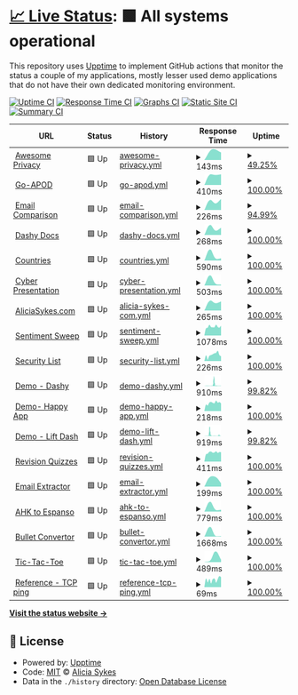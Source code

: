 # [📈 Live Status](https://lissy93.github.io/uptime): <!--live status--> **🟩 All systems operational**

This repository uses [Upptime](https://github.com/upptime/upptime) to implement GitHub actions that monitor the status a couple of my applications, mostly lesser used demo applications that do not have their own dedicated monitoring environment.

[![Uptime CI](https://github.com/lissy93/uptime/workflows/Uptime%20CI/badge.svg)](https://github.com/lissy93/uptime/actions?query=workflow%3A%22Uptime+CI%22)
[![Response Time CI](https://github.com/lissy93/uptime/workflows/Response%20Time%20CI/badge.svg)](https://github.com/lissy93/uptime/actions?query=workflow%3A%22Response+Time+CI%22)
[![Graphs CI](https://github.com/lissy93/uptime/workflows/Graphs%20CI/badge.svg)](https://github.com/lissy93/uptime/actions?query=workflow%3A%22Graphs+CI%22)
[![Static Site CI](https://github.com/lissy93/uptime/workflows/Static%20Site%20CI/badge.svg)](https://github.com/lissy93/uptime/actions?query=workflow%3A%22Static+Site+CI%22)
[![Summary CI](https://github.com/lissy93/uptime/workflows/Summary%20CI/badge.svg)](https://github.com/lissy93/uptime/actions?query=workflow%3A%22Summary+CI%22)

<!--start: status pages-->
<!-- This summary is generated by Upptime (https://github.com/upptime/upptime) -->
<!-- Do not edit this manually, your changes will be overwritten -->
<!-- prettier-ignore -->
| URL | Status | History | Response Time | Uptime |
| --- | ------ | ------- | ------------- | ------ |
| <img alt="" src="https://favicons.githubusercontent.com/awesome-privacy.xyz" height="13"> [Awesome Privacy](https://awesome-privacy.xyz) | 🟩 Up | [awesome-privacy.yml](https://github.com/Lissy93/uptime/commits/HEAD/history/awesome-privacy.yml) | <details><summary><img alt="Response time graph" src="./graphs/awesome-privacy/response-time-week.png" height="20"> 143ms</summary><br><a href="https://lissy93.github.io/uptime/history/awesome-privacy"><img alt="Response time 143" src="https://img.shields.io/endpoint?url=https%3A%2F%2Fraw.githubusercontent.com%2FLissy93%2Fuptime%2FHEAD%2Fapi%2Fawesome-privacy%2Fresponse-time.json"></a><br><a href="https://lissy93.github.io/uptime/history/awesome-privacy"><img alt="24-hour response time 143" src="https://img.shields.io/endpoint?url=https%3A%2F%2Fraw.githubusercontent.com%2FLissy93%2Fuptime%2FHEAD%2Fapi%2Fawesome-privacy%2Fresponse-time-day.json"></a><br><a href="https://lissy93.github.io/uptime/history/awesome-privacy"><img alt="7-day response time 143" src="https://img.shields.io/endpoint?url=https%3A%2F%2Fraw.githubusercontent.com%2FLissy93%2Fuptime%2FHEAD%2Fapi%2Fawesome-privacy%2Fresponse-time-week.json"></a><br><a href="https://lissy93.github.io/uptime/history/awesome-privacy"><img alt="30-day response time 143" src="https://img.shields.io/endpoint?url=https%3A%2F%2Fraw.githubusercontent.com%2FLissy93%2Fuptime%2FHEAD%2Fapi%2Fawesome-privacy%2Fresponse-time-month.json"></a><br><a href="https://lissy93.github.io/uptime/history/awesome-privacy"><img alt="1-year response time 143" src="https://img.shields.io/endpoint?url=https%3A%2F%2Fraw.githubusercontent.com%2FLissy93%2Fuptime%2FHEAD%2Fapi%2Fawesome-privacy%2Fresponse-time-year.json"></a></details> | <details><summary><a href="https://lissy93.github.io/uptime/history/awesome-privacy">49.25%</a></summary><a href="https://lissy93.github.io/uptime/history/awesome-privacy"><img alt="All-time uptime 49.25%" src="https://img.shields.io/endpoint?url=https%3A%2F%2Fraw.githubusercontent.com%2FLissy93%2Fuptime%2FHEAD%2Fapi%2Fawesome-privacy%2Fuptime.json"></a><br><a href="https://lissy93.github.io/uptime/history/awesome-privacy"><img alt="24-hour uptime 49.25%" src="https://img.shields.io/endpoint?url=https%3A%2F%2Fraw.githubusercontent.com%2FLissy93%2Fuptime%2FHEAD%2Fapi%2Fawesome-privacy%2Fuptime-day.json"></a><br><a href="https://lissy93.github.io/uptime/history/awesome-privacy"><img alt="7-day uptime 49.25%" src="https://img.shields.io/endpoint?url=https%3A%2F%2Fraw.githubusercontent.com%2FLissy93%2Fuptime%2FHEAD%2Fapi%2Fawesome-privacy%2Fuptime-week.json"></a><br><a href="https://lissy93.github.io/uptime/history/awesome-privacy"><img alt="30-day uptime 49.25%" src="https://img.shields.io/endpoint?url=https%3A%2F%2Fraw.githubusercontent.com%2FLissy93%2Fuptime%2FHEAD%2Fapi%2Fawesome-privacy%2Fuptime-month.json"></a><br><a href="https://lissy93.github.io/uptime/history/awesome-privacy"><img alt="1-year uptime 49.25%" src="https://img.shields.io/endpoint?url=https%3A%2F%2Fraw.githubusercontent.com%2FLissy93%2Fuptime%2FHEAD%2Fapi%2Fawesome-privacy%2Fuptime-year.json"></a></details>
| <img alt="" src="https://favicons.githubusercontent.com/apod.as93.net" height="13"> [Go-APOD](https://apod.as93.net/) | 🟩 Up | [go-apod.yml](https://github.com/Lissy93/uptime/commits/HEAD/history/go-apod.yml) | <details><summary><img alt="Response time graph" src="./graphs/go-apod/response-time-week.png" height="20"> 410ms</summary><br><a href="https://lissy93.github.io/uptime/history/go-apod"><img alt="Response time 410" src="https://img.shields.io/endpoint?url=https%3A%2F%2Fraw.githubusercontent.com%2FLissy93%2Fuptime%2FHEAD%2Fapi%2Fgo-apod%2Fresponse-time.json"></a><br><a href="https://lissy93.github.io/uptime/history/go-apod"><img alt="24-hour response time 410" src="https://img.shields.io/endpoint?url=https%3A%2F%2Fraw.githubusercontent.com%2FLissy93%2Fuptime%2FHEAD%2Fapi%2Fgo-apod%2Fresponse-time-day.json"></a><br><a href="https://lissy93.github.io/uptime/history/go-apod"><img alt="7-day response time 410" src="https://img.shields.io/endpoint?url=https%3A%2F%2Fraw.githubusercontent.com%2FLissy93%2Fuptime%2FHEAD%2Fapi%2Fgo-apod%2Fresponse-time-week.json"></a><br><a href="https://lissy93.github.io/uptime/history/go-apod"><img alt="30-day response time 410" src="https://img.shields.io/endpoint?url=https%3A%2F%2Fraw.githubusercontent.com%2FLissy93%2Fuptime%2FHEAD%2Fapi%2Fgo-apod%2Fresponse-time-month.json"></a><br><a href="https://lissy93.github.io/uptime/history/go-apod"><img alt="1-year response time 410" src="https://img.shields.io/endpoint?url=https%3A%2F%2Fraw.githubusercontent.com%2FLissy93%2Fuptime%2FHEAD%2Fapi%2Fgo-apod%2Fresponse-time-year.json"></a></details> | <details><summary><a href="https://lissy93.github.io/uptime/history/go-apod">100.00%</a></summary><a href="https://lissy93.github.io/uptime/history/go-apod"><img alt="All-time uptime 100.00%" src="https://img.shields.io/endpoint?url=https%3A%2F%2Fraw.githubusercontent.com%2FLissy93%2Fuptime%2FHEAD%2Fapi%2Fgo-apod%2Fuptime.json"></a><br><a href="https://lissy93.github.io/uptime/history/go-apod"><img alt="24-hour uptime 100.00%" src="https://img.shields.io/endpoint?url=https%3A%2F%2Fraw.githubusercontent.com%2FLissy93%2Fuptime%2FHEAD%2Fapi%2Fgo-apod%2Fuptime-day.json"></a><br><a href="https://lissy93.github.io/uptime/history/go-apod"><img alt="7-day uptime 100.00%" src="https://img.shields.io/endpoint?url=https%3A%2F%2Fraw.githubusercontent.com%2FLissy93%2Fuptime%2FHEAD%2Fapi%2Fgo-apod%2Fuptime-week.json"></a><br><a href="https://lissy93.github.io/uptime/history/go-apod"><img alt="30-day uptime 100.00%" src="https://img.shields.io/endpoint?url=https%3A%2F%2Fraw.githubusercontent.com%2FLissy93%2Fuptime%2FHEAD%2Fapi%2Fgo-apod%2Fuptime-month.json"></a><br><a href="https://lissy93.github.io/uptime/history/go-apod"><img alt="1-year uptime 100.00%" src="https://img.shields.io/endpoint?url=https%3A%2F%2Fraw.githubusercontent.com%2FLissy93%2Fuptime%2FHEAD%2Fapi%2Fgo-apod%2Fuptime-year.json"></a></details>
| <img alt="" src="https://favicons.githubusercontent.com/email-comparison.as93.net" height="13"> [Email Comparison](https://email-comparison.as93.net) | 🟩 Up | [email-comparison.yml](https://github.com/Lissy93/uptime/commits/HEAD/history/email-comparison.yml) | <details><summary><img alt="Response time graph" src="./graphs/email-comparison/response-time-week.png" height="20"> 226ms</summary><br><a href="https://lissy93.github.io/uptime/history/email-comparison"><img alt="Response time 226" src="https://img.shields.io/endpoint?url=https%3A%2F%2Fraw.githubusercontent.com%2FLissy93%2Fuptime%2FHEAD%2Fapi%2Femail-comparison%2Fresponse-time.json"></a><br><a href="https://lissy93.github.io/uptime/history/email-comparison"><img alt="24-hour response time 226" src="https://img.shields.io/endpoint?url=https%3A%2F%2Fraw.githubusercontent.com%2FLissy93%2Fuptime%2FHEAD%2Fapi%2Femail-comparison%2Fresponse-time-day.json"></a><br><a href="https://lissy93.github.io/uptime/history/email-comparison"><img alt="7-day response time 226" src="https://img.shields.io/endpoint?url=https%3A%2F%2Fraw.githubusercontent.com%2FLissy93%2Fuptime%2FHEAD%2Fapi%2Femail-comparison%2Fresponse-time-week.json"></a><br><a href="https://lissy93.github.io/uptime/history/email-comparison"><img alt="30-day response time 226" src="https://img.shields.io/endpoint?url=https%3A%2F%2Fraw.githubusercontent.com%2FLissy93%2Fuptime%2FHEAD%2Fapi%2Femail-comparison%2Fresponse-time-month.json"></a><br><a href="https://lissy93.github.io/uptime/history/email-comparison"><img alt="1-year response time 226" src="https://img.shields.io/endpoint?url=https%3A%2F%2Fraw.githubusercontent.com%2FLissy93%2Fuptime%2FHEAD%2Fapi%2Femail-comparison%2Fresponse-time-year.json"></a></details> | <details><summary><a href="https://lissy93.github.io/uptime/history/email-comparison">94.99%</a></summary><a href="https://lissy93.github.io/uptime/history/email-comparison"><img alt="All-time uptime 94.99%" src="https://img.shields.io/endpoint?url=https%3A%2F%2Fraw.githubusercontent.com%2FLissy93%2Fuptime%2FHEAD%2Fapi%2Femail-comparison%2Fuptime.json"></a><br><a href="https://lissy93.github.io/uptime/history/email-comparison"><img alt="24-hour uptime 94.99%" src="https://img.shields.io/endpoint?url=https%3A%2F%2Fraw.githubusercontent.com%2FLissy93%2Fuptime%2FHEAD%2Fapi%2Femail-comparison%2Fuptime-day.json"></a><br><a href="https://lissy93.github.io/uptime/history/email-comparison"><img alt="7-day uptime 94.99%" src="https://img.shields.io/endpoint?url=https%3A%2F%2Fraw.githubusercontent.com%2FLissy93%2Fuptime%2FHEAD%2Fapi%2Femail-comparison%2Fuptime-week.json"></a><br><a href="https://lissy93.github.io/uptime/history/email-comparison"><img alt="30-day uptime 94.99%" src="https://img.shields.io/endpoint?url=https%3A%2F%2Fraw.githubusercontent.com%2FLissy93%2Fuptime%2FHEAD%2Fapi%2Femail-comparison%2Fuptime-month.json"></a><br><a href="https://lissy93.github.io/uptime/history/email-comparison"><img alt="1-year uptime 94.99%" src="https://img.shields.io/endpoint?url=https%3A%2F%2Fraw.githubusercontent.com%2FLissy93%2Fuptime%2FHEAD%2Fapi%2Femail-comparison%2Fuptime-year.json"></a></details>
| <img alt="" src="https://favicons.githubusercontent.com/dashy.to" height="13"> [Dashy Docs](https://dashy.to) | 🟩 Up | [dashy-docs.yml](https://github.com/Lissy93/uptime/commits/HEAD/history/dashy-docs.yml) | <details><summary><img alt="Response time graph" src="./graphs/dashy-docs/response-time-week.png" height="20"> 268ms</summary><br><a href="https://lissy93.github.io/uptime/history/dashy-docs"><img alt="Response time 268" src="https://img.shields.io/endpoint?url=https%3A%2F%2Fraw.githubusercontent.com%2FLissy93%2Fuptime%2FHEAD%2Fapi%2Fdashy-docs%2Fresponse-time.json"></a><br><a href="https://lissy93.github.io/uptime/history/dashy-docs"><img alt="24-hour response time 268" src="https://img.shields.io/endpoint?url=https%3A%2F%2Fraw.githubusercontent.com%2FLissy93%2Fuptime%2FHEAD%2Fapi%2Fdashy-docs%2Fresponse-time-day.json"></a><br><a href="https://lissy93.github.io/uptime/history/dashy-docs"><img alt="7-day response time 268" src="https://img.shields.io/endpoint?url=https%3A%2F%2Fraw.githubusercontent.com%2FLissy93%2Fuptime%2FHEAD%2Fapi%2Fdashy-docs%2Fresponse-time-week.json"></a><br><a href="https://lissy93.github.io/uptime/history/dashy-docs"><img alt="30-day response time 268" src="https://img.shields.io/endpoint?url=https%3A%2F%2Fraw.githubusercontent.com%2FLissy93%2Fuptime%2FHEAD%2Fapi%2Fdashy-docs%2Fresponse-time-month.json"></a><br><a href="https://lissy93.github.io/uptime/history/dashy-docs"><img alt="1-year response time 268" src="https://img.shields.io/endpoint?url=https%3A%2F%2Fraw.githubusercontent.com%2FLissy93%2Fuptime%2FHEAD%2Fapi%2Fdashy-docs%2Fresponse-time-year.json"></a></details> | <details><summary><a href="https://lissy93.github.io/uptime/history/dashy-docs">100.00%</a></summary><a href="https://lissy93.github.io/uptime/history/dashy-docs"><img alt="All-time uptime 100.00%" src="https://img.shields.io/endpoint?url=https%3A%2F%2Fraw.githubusercontent.com%2FLissy93%2Fuptime%2FHEAD%2Fapi%2Fdashy-docs%2Fuptime.json"></a><br><a href="https://lissy93.github.io/uptime/history/dashy-docs"><img alt="24-hour uptime 100.00%" src="https://img.shields.io/endpoint?url=https%3A%2F%2Fraw.githubusercontent.com%2FLissy93%2Fuptime%2FHEAD%2Fapi%2Fdashy-docs%2Fuptime-day.json"></a><br><a href="https://lissy93.github.io/uptime/history/dashy-docs"><img alt="7-day uptime 100.00%" src="https://img.shields.io/endpoint?url=https%3A%2F%2Fraw.githubusercontent.com%2FLissy93%2Fuptime%2FHEAD%2Fapi%2Fdashy-docs%2Fuptime-week.json"></a><br><a href="https://lissy93.github.io/uptime/history/dashy-docs"><img alt="30-day uptime 100.00%" src="https://img.shields.io/endpoint?url=https%3A%2F%2Fraw.githubusercontent.com%2FLissy93%2Fuptime%2FHEAD%2Fapi%2Fdashy-docs%2Fuptime-month.json"></a><br><a href="https://lissy93.github.io/uptime/history/dashy-docs"><img alt="1-year uptime 100.00%" src="https://img.shields.io/endpoint?url=https%3A%2F%2Fraw.githubusercontent.com%2FLissy93%2Fuptime%2FHEAD%2Fapi%2Fdashy-docs%2Fuptime-year.json"></a></details>
| <img alt="" src="https://favicons.githubusercontent.com/countries.as93.net" height="13"> [Countries](https://countries.as93.net) | 🟩 Up | [countries.yml](https://github.com/Lissy93/uptime/commits/HEAD/history/countries.yml) | <details><summary><img alt="Response time graph" src="./graphs/countries/response-time-week.png" height="20"> 590ms</summary><br><a href="https://lissy93.github.io/uptime/history/countries"><img alt="Response time 590" src="https://img.shields.io/endpoint?url=https%3A%2F%2Fraw.githubusercontent.com%2FLissy93%2Fuptime%2FHEAD%2Fapi%2Fcountries%2Fresponse-time.json"></a><br><a href="https://lissy93.github.io/uptime/history/countries"><img alt="24-hour response time 590" src="https://img.shields.io/endpoint?url=https%3A%2F%2Fraw.githubusercontent.com%2FLissy93%2Fuptime%2FHEAD%2Fapi%2Fcountries%2Fresponse-time-day.json"></a><br><a href="https://lissy93.github.io/uptime/history/countries"><img alt="7-day response time 590" src="https://img.shields.io/endpoint?url=https%3A%2F%2Fraw.githubusercontent.com%2FLissy93%2Fuptime%2FHEAD%2Fapi%2Fcountries%2Fresponse-time-week.json"></a><br><a href="https://lissy93.github.io/uptime/history/countries"><img alt="30-day response time 590" src="https://img.shields.io/endpoint?url=https%3A%2F%2Fraw.githubusercontent.com%2FLissy93%2Fuptime%2FHEAD%2Fapi%2Fcountries%2Fresponse-time-month.json"></a><br><a href="https://lissy93.github.io/uptime/history/countries"><img alt="1-year response time 590" src="https://img.shields.io/endpoint?url=https%3A%2F%2Fraw.githubusercontent.com%2FLissy93%2Fuptime%2FHEAD%2Fapi%2Fcountries%2Fresponse-time-year.json"></a></details> | <details><summary><a href="https://lissy93.github.io/uptime/history/countries">100.00%</a></summary><a href="https://lissy93.github.io/uptime/history/countries"><img alt="All-time uptime 100.00%" src="https://img.shields.io/endpoint?url=https%3A%2F%2Fraw.githubusercontent.com%2FLissy93%2Fuptime%2FHEAD%2Fapi%2Fcountries%2Fuptime.json"></a><br><a href="https://lissy93.github.io/uptime/history/countries"><img alt="24-hour uptime 100.00%" src="https://img.shields.io/endpoint?url=https%3A%2F%2Fraw.githubusercontent.com%2FLissy93%2Fuptime%2FHEAD%2Fapi%2Fcountries%2Fuptime-day.json"></a><br><a href="https://lissy93.github.io/uptime/history/countries"><img alt="7-day uptime 100.00%" src="https://img.shields.io/endpoint?url=https%3A%2F%2Fraw.githubusercontent.com%2FLissy93%2Fuptime%2FHEAD%2Fapi%2Fcountries%2Fuptime-week.json"></a><br><a href="https://lissy93.github.io/uptime/history/countries"><img alt="30-day uptime 100.00%" src="https://img.shields.io/endpoint?url=https%3A%2F%2Fraw.githubusercontent.com%2FLissy93%2Fuptime%2FHEAD%2Fapi%2Fcountries%2Fuptime-month.json"></a><br><a href="https://lissy93.github.io/uptime/history/countries"><img alt="1-year uptime 100.00%" src="https://img.shields.io/endpoint?url=https%3A%2F%2Fraw.githubusercontent.com%2FLissy93%2Fuptime%2FHEAD%2Fapi%2Fcountries%2Fuptime-year.json"></a></details>
| <img alt="" src="https://favicons.githubusercontent.com/cyber-presentation.as93.net" height="13"> [Cyber Presentation](https://cyber-presentation.as93.net) | 🟩 Up | [cyber-presentation.yml](https://github.com/Lissy93/uptime/commits/HEAD/history/cyber-presentation.yml) | <details><summary><img alt="Response time graph" src="./graphs/cyber-presentation/response-time-week.png" height="20"> 503ms</summary><br><a href="https://lissy93.github.io/uptime/history/cyber-presentation"><img alt="Response time 503" src="https://img.shields.io/endpoint?url=https%3A%2F%2Fraw.githubusercontent.com%2FLissy93%2Fuptime%2FHEAD%2Fapi%2Fcyber-presentation%2Fresponse-time.json"></a><br><a href="https://lissy93.github.io/uptime/history/cyber-presentation"><img alt="24-hour response time 503" src="https://img.shields.io/endpoint?url=https%3A%2F%2Fraw.githubusercontent.com%2FLissy93%2Fuptime%2FHEAD%2Fapi%2Fcyber-presentation%2Fresponse-time-day.json"></a><br><a href="https://lissy93.github.io/uptime/history/cyber-presentation"><img alt="7-day response time 503" src="https://img.shields.io/endpoint?url=https%3A%2F%2Fraw.githubusercontent.com%2FLissy93%2Fuptime%2FHEAD%2Fapi%2Fcyber-presentation%2Fresponse-time-week.json"></a><br><a href="https://lissy93.github.io/uptime/history/cyber-presentation"><img alt="30-day response time 503" src="https://img.shields.io/endpoint?url=https%3A%2F%2Fraw.githubusercontent.com%2FLissy93%2Fuptime%2FHEAD%2Fapi%2Fcyber-presentation%2Fresponse-time-month.json"></a><br><a href="https://lissy93.github.io/uptime/history/cyber-presentation"><img alt="1-year response time 503" src="https://img.shields.io/endpoint?url=https%3A%2F%2Fraw.githubusercontent.com%2FLissy93%2Fuptime%2FHEAD%2Fapi%2Fcyber-presentation%2Fresponse-time-year.json"></a></details> | <details><summary><a href="https://lissy93.github.io/uptime/history/cyber-presentation">100.00%</a></summary><a href="https://lissy93.github.io/uptime/history/cyber-presentation"><img alt="All-time uptime 100.00%" src="https://img.shields.io/endpoint?url=https%3A%2F%2Fraw.githubusercontent.com%2FLissy93%2Fuptime%2FHEAD%2Fapi%2Fcyber-presentation%2Fuptime.json"></a><br><a href="https://lissy93.github.io/uptime/history/cyber-presentation"><img alt="24-hour uptime 100.00%" src="https://img.shields.io/endpoint?url=https%3A%2F%2Fraw.githubusercontent.com%2FLissy93%2Fuptime%2FHEAD%2Fapi%2Fcyber-presentation%2Fuptime-day.json"></a><br><a href="https://lissy93.github.io/uptime/history/cyber-presentation"><img alt="7-day uptime 100.00%" src="https://img.shields.io/endpoint?url=https%3A%2F%2Fraw.githubusercontent.com%2FLissy93%2Fuptime%2FHEAD%2Fapi%2Fcyber-presentation%2Fuptime-week.json"></a><br><a href="https://lissy93.github.io/uptime/history/cyber-presentation"><img alt="30-day uptime 100.00%" src="https://img.shields.io/endpoint?url=https%3A%2F%2Fraw.githubusercontent.com%2FLissy93%2Fuptime%2FHEAD%2Fapi%2Fcyber-presentation%2Fuptime-month.json"></a><br><a href="https://lissy93.github.io/uptime/history/cyber-presentation"><img alt="1-year uptime 100.00%" src="https://img.shields.io/endpoint?url=https%3A%2F%2Fraw.githubusercontent.com%2FLissy93%2Fuptime%2FHEAD%2Fapi%2Fcyber-presentation%2Fuptime-year.json"></a></details>
| <img alt="" src="https://favicons.githubusercontent.com/aliciasykes.com" height="13"> [AliciaSykes.com](https://aliciasykes.com) | 🟩 Up | [alicia-sykes-com.yml](https://github.com/Lissy93/uptime/commits/HEAD/history/alicia-sykes-com.yml) | <details><summary><img alt="Response time graph" src="./graphs/alicia-sykes-com/response-time-week.png" height="20"> 265ms</summary><br><a href="https://lissy93.github.io/uptime/history/alicia-sykes-com"><img alt="Response time 265" src="https://img.shields.io/endpoint?url=https%3A%2F%2Fraw.githubusercontent.com%2FLissy93%2Fuptime%2FHEAD%2Fapi%2Falicia-sykes-com%2Fresponse-time.json"></a><br><a href="https://lissy93.github.io/uptime/history/alicia-sykes-com"><img alt="24-hour response time 265" src="https://img.shields.io/endpoint?url=https%3A%2F%2Fraw.githubusercontent.com%2FLissy93%2Fuptime%2FHEAD%2Fapi%2Falicia-sykes-com%2Fresponse-time-day.json"></a><br><a href="https://lissy93.github.io/uptime/history/alicia-sykes-com"><img alt="7-day response time 265" src="https://img.shields.io/endpoint?url=https%3A%2F%2Fraw.githubusercontent.com%2FLissy93%2Fuptime%2FHEAD%2Fapi%2Falicia-sykes-com%2Fresponse-time-week.json"></a><br><a href="https://lissy93.github.io/uptime/history/alicia-sykes-com"><img alt="30-day response time 265" src="https://img.shields.io/endpoint?url=https%3A%2F%2Fraw.githubusercontent.com%2FLissy93%2Fuptime%2FHEAD%2Fapi%2Falicia-sykes-com%2Fresponse-time-month.json"></a><br><a href="https://lissy93.github.io/uptime/history/alicia-sykes-com"><img alt="1-year response time 265" src="https://img.shields.io/endpoint?url=https%3A%2F%2Fraw.githubusercontent.com%2FLissy93%2Fuptime%2FHEAD%2Fapi%2Falicia-sykes-com%2Fresponse-time-year.json"></a></details> | <details><summary><a href="https://lissy93.github.io/uptime/history/alicia-sykes-com">100.00%</a></summary><a href="https://lissy93.github.io/uptime/history/alicia-sykes-com"><img alt="All-time uptime 100.00%" src="https://img.shields.io/endpoint?url=https%3A%2F%2Fraw.githubusercontent.com%2FLissy93%2Fuptime%2FHEAD%2Fapi%2Falicia-sykes-com%2Fuptime.json"></a><br><a href="https://lissy93.github.io/uptime/history/alicia-sykes-com"><img alt="24-hour uptime 100.00%" src="https://img.shields.io/endpoint?url=https%3A%2F%2Fraw.githubusercontent.com%2FLissy93%2Fuptime%2FHEAD%2Fapi%2Falicia-sykes-com%2Fuptime-day.json"></a><br><a href="https://lissy93.github.io/uptime/history/alicia-sykes-com"><img alt="7-day uptime 100.00%" src="https://img.shields.io/endpoint?url=https%3A%2F%2Fraw.githubusercontent.com%2FLissy93%2Fuptime%2FHEAD%2Fapi%2Falicia-sykes-com%2Fuptime-week.json"></a><br><a href="https://lissy93.github.io/uptime/history/alicia-sykes-com"><img alt="30-day uptime 100.00%" src="https://img.shields.io/endpoint?url=https%3A%2F%2Fraw.githubusercontent.com%2FLissy93%2Fuptime%2FHEAD%2Fapi%2Falicia-sykes-com%2Fuptime-month.json"></a><br><a href="https://lissy93.github.io/uptime/history/alicia-sykes-com"><img alt="1-year uptime 100.00%" src="https://img.shields.io/endpoint?url=https%3A%2F%2Fraw.githubusercontent.com%2FLissy93%2Fuptime%2FHEAD%2Fapi%2Falicia-sykes-com%2Fuptime-year.json"></a></details>
| <img alt="" src="https://favicons.githubusercontent.com/sentiment-sweep.com" height="13"> [Sentiment Sweep](https://sentiment-sweep.com) | 🟩 Up | [sentiment-sweep.yml](https://github.com/Lissy93/uptime/commits/HEAD/history/sentiment-sweep.yml) | <details><summary><img alt="Response time graph" src="./graphs/sentiment-sweep/response-time-week.png" height="20"> 1078ms</summary><br><a href="https://lissy93.github.io/uptime/history/sentiment-sweep"><img alt="Response time 994" src="https://img.shields.io/endpoint?url=https%3A%2F%2Fraw.githubusercontent.com%2FLissy93%2Fuptime%2FHEAD%2Fapi%2Fsentiment-sweep%2Fresponse-time.json"></a><br><a href="https://lissy93.github.io/uptime/history/sentiment-sweep"><img alt="24-hour response time 1009" src="https://img.shields.io/endpoint?url=https%3A%2F%2Fraw.githubusercontent.com%2FLissy93%2Fuptime%2FHEAD%2Fapi%2Fsentiment-sweep%2Fresponse-time-day.json"></a><br><a href="https://lissy93.github.io/uptime/history/sentiment-sweep"><img alt="7-day response time 1078" src="https://img.shields.io/endpoint?url=https%3A%2F%2Fraw.githubusercontent.com%2FLissy93%2Fuptime%2FHEAD%2Fapi%2Fsentiment-sweep%2Fresponse-time-week.json"></a><br><a href="https://lissy93.github.io/uptime/history/sentiment-sweep"><img alt="30-day response time 1053" src="https://img.shields.io/endpoint?url=https%3A%2F%2Fraw.githubusercontent.com%2FLissy93%2Fuptime%2FHEAD%2Fapi%2Fsentiment-sweep%2Fresponse-time-month.json"></a><br><a href="https://lissy93.github.io/uptime/history/sentiment-sweep"><img alt="1-year response time 986" src="https://img.shields.io/endpoint?url=https%3A%2F%2Fraw.githubusercontent.com%2FLissy93%2Fuptime%2FHEAD%2Fapi%2Fsentiment-sweep%2Fresponse-time-year.json"></a></details> | <details><summary><a href="https://lissy93.github.io/uptime/history/sentiment-sweep">100.00%</a></summary><a href="https://lissy93.github.io/uptime/history/sentiment-sweep"><img alt="All-time uptime 100.00%" src="https://img.shields.io/endpoint?url=https%3A%2F%2Fraw.githubusercontent.com%2FLissy93%2Fuptime%2FHEAD%2Fapi%2Fsentiment-sweep%2Fuptime.json"></a><br><a href="https://lissy93.github.io/uptime/history/sentiment-sweep"><img alt="24-hour uptime 100.00%" src="https://img.shields.io/endpoint?url=https%3A%2F%2Fraw.githubusercontent.com%2FLissy93%2Fuptime%2FHEAD%2Fapi%2Fsentiment-sweep%2Fuptime-day.json"></a><br><a href="https://lissy93.github.io/uptime/history/sentiment-sweep"><img alt="7-day uptime 100.00%" src="https://img.shields.io/endpoint?url=https%3A%2F%2Fraw.githubusercontent.com%2FLissy93%2Fuptime%2FHEAD%2Fapi%2Fsentiment-sweep%2Fuptime-week.json"></a><br><a href="https://lissy93.github.io/uptime/history/sentiment-sweep"><img alt="30-day uptime 100.00%" src="https://img.shields.io/endpoint?url=https%3A%2F%2Fraw.githubusercontent.com%2FLissy93%2Fuptime%2FHEAD%2Fapi%2Fsentiment-sweep%2Fuptime-month.json"></a><br><a href="https://lissy93.github.io/uptime/history/sentiment-sweep"><img alt="1-year uptime 100.00%" src="https://img.shields.io/endpoint?url=https%3A%2F%2Fraw.githubusercontent.com%2FLissy93%2Fuptime%2FHEAD%2Fapi%2Fsentiment-sweep%2Fuptime-year.json"></a></details>
| <img alt="" src="https://favicons.githubusercontent.com/security-list.js.org" height="13"> [Security List](https://security-list.js.org) | 🟩 Up | [security-list.yml](https://github.com/Lissy93/uptime/commits/HEAD/history/security-list.yml) | <details><summary><img alt="Response time graph" src="./graphs/security-list/response-time-week.png" height="20"> 226ms</summary><br><a href="https://lissy93.github.io/uptime/history/security-list"><img alt="Response time 169" src="https://img.shields.io/endpoint?url=https%3A%2F%2Fraw.githubusercontent.com%2FLissy93%2Fuptime%2FHEAD%2Fapi%2Fsecurity-list%2Fresponse-time.json"></a><br><a href="https://lissy93.github.io/uptime/history/security-list"><img alt="24-hour response time 254" src="https://img.shields.io/endpoint?url=https%3A%2F%2Fraw.githubusercontent.com%2FLissy93%2Fuptime%2FHEAD%2Fapi%2Fsecurity-list%2Fresponse-time-day.json"></a><br><a href="https://lissy93.github.io/uptime/history/security-list"><img alt="7-day response time 226" src="https://img.shields.io/endpoint?url=https%3A%2F%2Fraw.githubusercontent.com%2FLissy93%2Fuptime%2FHEAD%2Fapi%2Fsecurity-list%2Fresponse-time-week.json"></a><br><a href="https://lissy93.github.io/uptime/history/security-list"><img alt="30-day response time 203" src="https://img.shields.io/endpoint?url=https%3A%2F%2Fraw.githubusercontent.com%2FLissy93%2Fuptime%2FHEAD%2Fapi%2Fsecurity-list%2Fresponse-time-month.json"></a><br><a href="https://lissy93.github.io/uptime/history/security-list"><img alt="1-year response time 181" src="https://img.shields.io/endpoint?url=https%3A%2F%2Fraw.githubusercontent.com%2FLissy93%2Fuptime%2FHEAD%2Fapi%2Fsecurity-list%2Fresponse-time-year.json"></a></details> | <details><summary><a href="https://lissy93.github.io/uptime/history/security-list">100.00%</a></summary><a href="https://lissy93.github.io/uptime/history/security-list"><img alt="All-time uptime 100.00%" src="https://img.shields.io/endpoint?url=https%3A%2F%2Fraw.githubusercontent.com%2FLissy93%2Fuptime%2FHEAD%2Fapi%2Fsecurity-list%2Fuptime.json"></a><br><a href="https://lissy93.github.io/uptime/history/security-list"><img alt="24-hour uptime 100.00%" src="https://img.shields.io/endpoint?url=https%3A%2F%2Fraw.githubusercontent.com%2FLissy93%2Fuptime%2FHEAD%2Fapi%2Fsecurity-list%2Fuptime-day.json"></a><br><a href="https://lissy93.github.io/uptime/history/security-list"><img alt="7-day uptime 100.00%" src="https://img.shields.io/endpoint?url=https%3A%2F%2Fraw.githubusercontent.com%2FLissy93%2Fuptime%2FHEAD%2Fapi%2Fsecurity-list%2Fuptime-week.json"></a><br><a href="https://lissy93.github.io/uptime/history/security-list"><img alt="30-day uptime 100.00%" src="https://img.shields.io/endpoint?url=https%3A%2F%2Fraw.githubusercontent.com%2FLissy93%2Fuptime%2FHEAD%2Fapi%2Fsecurity-list%2Fuptime-month.json"></a><br><a href="https://lissy93.github.io/uptime/history/security-list"><img alt="1-year uptime 100.00%" src="https://img.shields.io/endpoint?url=https%3A%2F%2Fraw.githubusercontent.com%2FLissy93%2Fuptime%2FHEAD%2Fapi%2Fsecurity-list%2Fuptime-year.json"></a></details>
| <img alt="" src="https://favicons.githubusercontent.com/dashy-demo-2.as93.net" height="13"> [Demo - Dashy](https://dashy-demo-2.as93.net) | 🟩 Up | [demo-dashy.yml](https://github.com/Lissy93/uptime/commits/HEAD/history/demo-dashy.yml) | <details><summary><img alt="Response time graph" src="./graphs/demo-dashy/response-time-week.png" height="20"> 910ms</summary><br><a href="https://lissy93.github.io/uptime/history/demo-dashy"><img alt="Response time 319" src="https://img.shields.io/endpoint?url=https%3A%2F%2Fraw.githubusercontent.com%2FLissy93%2Fuptime%2FHEAD%2Fapi%2Fdemo-dashy%2Fresponse-time.json"></a><br><a href="https://lissy93.github.io/uptime/history/demo-dashy"><img alt="24-hour response time 158" src="https://img.shields.io/endpoint?url=https%3A%2F%2Fraw.githubusercontent.com%2FLissy93%2Fuptime%2FHEAD%2Fapi%2Fdemo-dashy%2Fresponse-time-day.json"></a><br><a href="https://lissy93.github.io/uptime/history/demo-dashy"><img alt="7-day response time 910" src="https://img.shields.io/endpoint?url=https%3A%2F%2Fraw.githubusercontent.com%2FLissy93%2Fuptime%2FHEAD%2Fapi%2Fdemo-dashy%2Fresponse-time-week.json"></a><br><a href="https://lissy93.github.io/uptime/history/demo-dashy"><img alt="30-day response time 763" src="https://img.shields.io/endpoint?url=https%3A%2F%2Fraw.githubusercontent.com%2FLissy93%2Fuptime%2FHEAD%2Fapi%2Fdemo-dashy%2Fresponse-time-month.json"></a><br><a href="https://lissy93.github.io/uptime/history/demo-dashy"><img alt="1-year response time 490" src="https://img.shields.io/endpoint?url=https%3A%2F%2Fraw.githubusercontent.com%2FLissy93%2Fuptime%2FHEAD%2Fapi%2Fdemo-dashy%2Fresponse-time-year.json"></a></details> | <details><summary><a href="https://lissy93.github.io/uptime/history/demo-dashy">99.82%</a></summary><a href="https://lissy93.github.io/uptime/history/demo-dashy"><img alt="All-time uptime 100.00%" src="https://img.shields.io/endpoint?url=https%3A%2F%2Fraw.githubusercontent.com%2FLissy93%2Fuptime%2FHEAD%2Fapi%2Fdemo-dashy%2Fuptime.json"></a><br><a href="https://lissy93.github.io/uptime/history/demo-dashy"><img alt="24-hour uptime 100.00%" src="https://img.shields.io/endpoint?url=https%3A%2F%2Fraw.githubusercontent.com%2FLissy93%2Fuptime%2FHEAD%2Fapi%2Fdemo-dashy%2Fuptime-day.json"></a><br><a href="https://lissy93.github.io/uptime/history/demo-dashy"><img alt="7-day uptime 99.82%" src="https://img.shields.io/endpoint?url=https%3A%2F%2Fraw.githubusercontent.com%2FLissy93%2Fuptime%2FHEAD%2Fapi%2Fdemo-dashy%2Fuptime-week.json"></a><br><a href="https://lissy93.github.io/uptime/history/demo-dashy"><img alt="30-day uptime 99.96%" src="https://img.shields.io/endpoint?url=https%3A%2F%2Fraw.githubusercontent.com%2FLissy93%2Fuptime%2FHEAD%2Fapi%2Fdemo-dashy%2Fuptime-month.json"></a><br><a href="https://lissy93.github.io/uptime/history/demo-dashy"><img alt="1-year uptime 100.00%" src="https://img.shields.io/endpoint?url=https%3A%2F%2Fraw.githubusercontent.com%2FLissy93%2Fuptime%2FHEAD%2Fapi%2Fdemo-dashy%2Fuptime-year.json"></a></details>
| <img alt="" src="https://favicons.githubusercontent.com/happy-app-demo.as93.net" height="13"> [Demo- Happy App](http://happy-app-demo.as93.net) | 🟩 Up | [demo-happy-app.yml](https://github.com/Lissy93/uptime/commits/HEAD/history/demo-happy-app.yml) | <details><summary><img alt="Response time graph" src="./graphs/demo-happy-app/response-time-week.png" height="20"> 218ms</summary><br><a href="https://lissy93.github.io/uptime/history/demo-happy-app"><img alt="Response time 209" src="https://img.shields.io/endpoint?url=https%3A%2F%2Fraw.githubusercontent.com%2FLissy93%2Fuptime%2FHEAD%2Fapi%2Fdemo-happy-app%2Fresponse-time.json"></a><br><a href="https://lissy93.github.io/uptime/history/demo-happy-app"><img alt="24-hour response time 216" src="https://img.shields.io/endpoint?url=https%3A%2F%2Fraw.githubusercontent.com%2FLissy93%2Fuptime%2FHEAD%2Fapi%2Fdemo-happy-app%2Fresponse-time-day.json"></a><br><a href="https://lissy93.github.io/uptime/history/demo-happy-app"><img alt="7-day response time 218" src="https://img.shields.io/endpoint?url=https%3A%2F%2Fraw.githubusercontent.com%2FLissy93%2Fuptime%2FHEAD%2Fapi%2Fdemo-happy-app%2Fresponse-time-week.json"></a><br><a href="https://lissy93.github.io/uptime/history/demo-happy-app"><img alt="30-day response time 219" src="https://img.shields.io/endpoint?url=https%3A%2F%2Fraw.githubusercontent.com%2FLissy93%2Fuptime%2FHEAD%2Fapi%2Fdemo-happy-app%2Fresponse-time-month.json"></a><br><a href="https://lissy93.github.io/uptime/history/demo-happy-app"><img alt="1-year response time 211" src="https://img.shields.io/endpoint?url=https%3A%2F%2Fraw.githubusercontent.com%2FLissy93%2Fuptime%2FHEAD%2Fapi%2Fdemo-happy-app%2Fresponse-time-year.json"></a></details> | <details><summary><a href="https://lissy93.github.io/uptime/history/demo-happy-app">100.00%</a></summary><a href="https://lissy93.github.io/uptime/history/demo-happy-app"><img alt="All-time uptime 100.00%" src="https://img.shields.io/endpoint?url=https%3A%2F%2Fraw.githubusercontent.com%2FLissy93%2Fuptime%2FHEAD%2Fapi%2Fdemo-happy-app%2Fuptime.json"></a><br><a href="https://lissy93.github.io/uptime/history/demo-happy-app"><img alt="24-hour uptime 100.00%" src="https://img.shields.io/endpoint?url=https%3A%2F%2Fraw.githubusercontent.com%2FLissy93%2Fuptime%2FHEAD%2Fapi%2Fdemo-happy-app%2Fuptime-day.json"></a><br><a href="https://lissy93.github.io/uptime/history/demo-happy-app"><img alt="7-day uptime 100.00%" src="https://img.shields.io/endpoint?url=https%3A%2F%2Fraw.githubusercontent.com%2FLissy93%2Fuptime%2FHEAD%2Fapi%2Fdemo-happy-app%2Fuptime-week.json"></a><br><a href="https://lissy93.github.io/uptime/history/demo-happy-app"><img alt="30-day uptime 100.00%" src="https://img.shields.io/endpoint?url=https%3A%2F%2Fraw.githubusercontent.com%2FLissy93%2Fuptime%2FHEAD%2Fapi%2Fdemo-happy-app%2Fuptime-month.json"></a><br><a href="https://lissy93.github.io/uptime/history/demo-happy-app"><img alt="1-year uptime 100.00%" src="https://img.shields.io/endpoint?url=https%3A%2F%2Fraw.githubusercontent.com%2FLissy93%2Fuptime%2FHEAD%2Fapi%2Fdemo-happy-app%2Fuptime-year.json"></a></details>
| <img alt="" src="https://favicons.githubusercontent.com/tfl-lift-dash.as93.net" height="13"> [Demo - Lift Dash](https://tfl-lift-dash.as93.net) | 🟩 Up | [demo-lift-dash.yml](https://github.com/Lissy93/uptime/commits/HEAD/history/demo-lift-dash.yml) | <details><summary><img alt="Response time graph" src="./graphs/demo-lift-dash/response-time-week.png" height="20"> 919ms</summary><br><a href="https://lissy93.github.io/uptime/history/demo-lift-dash"><img alt="Response time 238" src="https://img.shields.io/endpoint?url=https%3A%2F%2Fraw.githubusercontent.com%2FLissy93%2Fuptime%2FHEAD%2Fapi%2Fdemo-lift-dash%2Fresponse-time.json"></a><br><a href="https://lissy93.github.io/uptime/history/demo-lift-dash"><img alt="24-hour response time 463" src="https://img.shields.io/endpoint?url=https%3A%2F%2Fraw.githubusercontent.com%2FLissy93%2Fuptime%2FHEAD%2Fapi%2Fdemo-lift-dash%2Fresponse-time-day.json"></a><br><a href="https://lissy93.github.io/uptime/history/demo-lift-dash"><img alt="7-day response time 919" src="https://img.shields.io/endpoint?url=https%3A%2F%2Fraw.githubusercontent.com%2FLissy93%2Fuptime%2FHEAD%2Fapi%2Fdemo-lift-dash%2Fresponse-time-week.json"></a><br><a href="https://lissy93.github.io/uptime/history/demo-lift-dash"><img alt="30-day response time 724" src="https://img.shields.io/endpoint?url=https%3A%2F%2Fraw.githubusercontent.com%2FLissy93%2Fuptime%2FHEAD%2Fapi%2Fdemo-lift-dash%2Fresponse-time-month.json"></a><br><a href="https://lissy93.github.io/uptime/history/demo-lift-dash"><img alt="1-year response time 352" src="https://img.shields.io/endpoint?url=https%3A%2F%2Fraw.githubusercontent.com%2FLissy93%2Fuptime%2FHEAD%2Fapi%2Fdemo-lift-dash%2Fresponse-time-year.json"></a></details> | <details><summary><a href="https://lissy93.github.io/uptime/history/demo-lift-dash">99.82%</a></summary><a href="https://lissy93.github.io/uptime/history/demo-lift-dash"><img alt="All-time uptime 100.00%" src="https://img.shields.io/endpoint?url=https%3A%2F%2Fraw.githubusercontent.com%2FLissy93%2Fuptime%2FHEAD%2Fapi%2Fdemo-lift-dash%2Fuptime.json"></a><br><a href="https://lissy93.github.io/uptime/history/demo-lift-dash"><img alt="24-hour uptime 100.00%" src="https://img.shields.io/endpoint?url=https%3A%2F%2Fraw.githubusercontent.com%2FLissy93%2Fuptime%2FHEAD%2Fapi%2Fdemo-lift-dash%2Fuptime-day.json"></a><br><a href="https://lissy93.github.io/uptime/history/demo-lift-dash"><img alt="7-day uptime 99.82%" src="https://img.shields.io/endpoint?url=https%3A%2F%2Fraw.githubusercontent.com%2FLissy93%2Fuptime%2FHEAD%2Fapi%2Fdemo-lift-dash%2Fuptime-week.json"></a><br><a href="https://lissy93.github.io/uptime/history/demo-lift-dash"><img alt="30-day uptime 99.96%" src="https://img.shields.io/endpoint?url=https%3A%2F%2Fraw.githubusercontent.com%2FLissy93%2Fuptime%2FHEAD%2Fapi%2Fdemo-lift-dash%2Fuptime-month.json"></a><br><a href="https://lissy93.github.io/uptime/history/demo-lift-dash"><img alt="1-year uptime 100.00%" src="https://img.shields.io/endpoint?url=https%3A%2F%2Fraw.githubusercontent.com%2FLissy93%2Fuptime%2FHEAD%2Fapi%2Fdemo-lift-dash%2Fuptime-year.json"></a></details>
| <img alt="" src="https://favicons.githubusercontent.com/revisionquizzes.com" height="13"> [Revision Quizzes](https://revisionquizzes.com) | 🟩 Up | [revision-quizzes.yml](https://github.com/Lissy93/uptime/commits/HEAD/history/revision-quizzes.yml) | <details><summary><img alt="Response time graph" src="./graphs/revision-quizzes/response-time-week.png" height="20"> 411ms</summary><br><a href="https://lissy93.github.io/uptime/history/revision-quizzes"><img alt="Response time 407" src="https://img.shields.io/endpoint?url=https%3A%2F%2Fraw.githubusercontent.com%2FLissy93%2Fuptime%2FHEAD%2Fapi%2Frevision-quizzes%2Fresponse-time.json"></a><br><a href="https://lissy93.github.io/uptime/history/revision-quizzes"><img alt="24-hour response time 407" src="https://img.shields.io/endpoint?url=https%3A%2F%2Fraw.githubusercontent.com%2FLissy93%2Fuptime%2FHEAD%2Fapi%2Frevision-quizzes%2Fresponse-time-day.json"></a><br><a href="https://lissy93.github.io/uptime/history/revision-quizzes"><img alt="7-day response time 411" src="https://img.shields.io/endpoint?url=https%3A%2F%2Fraw.githubusercontent.com%2FLissy93%2Fuptime%2FHEAD%2Fapi%2Frevision-quizzes%2Fresponse-time-week.json"></a><br><a href="https://lissy93.github.io/uptime/history/revision-quizzes"><img alt="30-day response time 393" src="https://img.shields.io/endpoint?url=https%3A%2F%2Fraw.githubusercontent.com%2FLissy93%2Fuptime%2FHEAD%2Fapi%2Frevision-quizzes%2Fresponse-time-month.json"></a><br><a href="https://lissy93.github.io/uptime/history/revision-quizzes"><img alt="1-year response time 383" src="https://img.shields.io/endpoint?url=https%3A%2F%2Fraw.githubusercontent.com%2FLissy93%2Fuptime%2FHEAD%2Fapi%2Frevision-quizzes%2Fresponse-time-year.json"></a></details> | <details><summary><a href="https://lissy93.github.io/uptime/history/revision-quizzes">100.00%</a></summary><a href="https://lissy93.github.io/uptime/history/revision-quizzes"><img alt="All-time uptime 100.00%" src="https://img.shields.io/endpoint?url=https%3A%2F%2Fraw.githubusercontent.com%2FLissy93%2Fuptime%2FHEAD%2Fapi%2Frevision-quizzes%2Fuptime.json"></a><br><a href="https://lissy93.github.io/uptime/history/revision-quizzes"><img alt="24-hour uptime 100.00%" src="https://img.shields.io/endpoint?url=https%3A%2F%2Fraw.githubusercontent.com%2FLissy93%2Fuptime%2FHEAD%2Fapi%2Frevision-quizzes%2Fuptime-day.json"></a><br><a href="https://lissy93.github.io/uptime/history/revision-quizzes"><img alt="7-day uptime 100.00%" src="https://img.shields.io/endpoint?url=https%3A%2F%2Fraw.githubusercontent.com%2FLissy93%2Fuptime%2FHEAD%2Fapi%2Frevision-quizzes%2Fuptime-week.json"></a><br><a href="https://lissy93.github.io/uptime/history/revision-quizzes"><img alt="30-day uptime 100.00%" src="https://img.shields.io/endpoint?url=https%3A%2F%2Fraw.githubusercontent.com%2FLissy93%2Fuptime%2FHEAD%2Fapi%2Frevision-quizzes%2Fuptime-month.json"></a><br><a href="https://lissy93.github.io/uptime/history/revision-quizzes"><img alt="1-year uptime 100.00%" src="https://img.shields.io/endpoint?url=https%3A%2F%2Fraw.githubusercontent.com%2FLissy93%2Fuptime%2FHEAD%2Fapi%2Frevision-quizzes%2Fuptime-year.json"></a></details>
| <img alt="" src="https://favicons.githubusercontent.com/email-extractor.as93.net" height="13"> [Email Extractor](https://email-extractor.as93.net) | 🟩 Up | [email-extractor.yml](https://github.com/Lissy93/uptime/commits/HEAD/history/email-extractor.yml) | <details><summary><img alt="Response time graph" src="./graphs/email-extractor/response-time-week.png" height="20"> 199ms</summary><br><a href="https://lissy93.github.io/uptime/history/email-extractor"><img alt="Response time 199" src="https://img.shields.io/endpoint?url=https%3A%2F%2Fraw.githubusercontent.com%2FLissy93%2Fuptime%2FHEAD%2Fapi%2Femail-extractor%2Fresponse-time.json"></a><br><a href="https://lissy93.github.io/uptime/history/email-extractor"><img alt="24-hour response time 199" src="https://img.shields.io/endpoint?url=https%3A%2F%2Fraw.githubusercontent.com%2FLissy93%2Fuptime%2FHEAD%2Fapi%2Femail-extractor%2Fresponse-time-day.json"></a><br><a href="https://lissy93.github.io/uptime/history/email-extractor"><img alt="7-day response time 199" src="https://img.shields.io/endpoint?url=https%3A%2F%2Fraw.githubusercontent.com%2FLissy93%2Fuptime%2FHEAD%2Fapi%2Femail-extractor%2Fresponse-time-week.json"></a><br><a href="https://lissy93.github.io/uptime/history/email-extractor"><img alt="30-day response time 199" src="https://img.shields.io/endpoint?url=https%3A%2F%2Fraw.githubusercontent.com%2FLissy93%2Fuptime%2FHEAD%2Fapi%2Femail-extractor%2Fresponse-time-month.json"></a><br><a href="https://lissy93.github.io/uptime/history/email-extractor"><img alt="1-year response time 199" src="https://img.shields.io/endpoint?url=https%3A%2F%2Fraw.githubusercontent.com%2FLissy93%2Fuptime%2FHEAD%2Fapi%2Femail-extractor%2Fresponse-time-year.json"></a></details> | <details><summary><a href="https://lissy93.github.io/uptime/history/email-extractor">100.00%</a></summary><a href="https://lissy93.github.io/uptime/history/email-extractor"><img alt="All-time uptime 100.00%" src="https://img.shields.io/endpoint?url=https%3A%2F%2Fraw.githubusercontent.com%2FLissy93%2Fuptime%2FHEAD%2Fapi%2Femail-extractor%2Fuptime.json"></a><br><a href="https://lissy93.github.io/uptime/history/email-extractor"><img alt="24-hour uptime 100.00%" src="https://img.shields.io/endpoint?url=https%3A%2F%2Fraw.githubusercontent.com%2FLissy93%2Fuptime%2FHEAD%2Fapi%2Femail-extractor%2Fuptime-day.json"></a><br><a href="https://lissy93.github.io/uptime/history/email-extractor"><img alt="7-day uptime 100.00%" src="https://img.shields.io/endpoint?url=https%3A%2F%2Fraw.githubusercontent.com%2FLissy93%2Fuptime%2FHEAD%2Fapi%2Femail-extractor%2Fuptime-week.json"></a><br><a href="https://lissy93.github.io/uptime/history/email-extractor"><img alt="30-day uptime 100.00%" src="https://img.shields.io/endpoint?url=https%3A%2F%2Fraw.githubusercontent.com%2FLissy93%2Fuptime%2FHEAD%2Fapi%2Femail-extractor%2Fuptime-month.json"></a><br><a href="https://lissy93.github.io/uptime/history/email-extractor"><img alt="1-year uptime 100.00%" src="https://img.shields.io/endpoint?url=https%3A%2F%2Fraw.githubusercontent.com%2FLissy93%2Fuptime%2FHEAD%2Fapi%2Femail-extractor%2Fuptime-year.json"></a></details>
| <img alt="" src="https://favicons.githubusercontent.com/ahk-to-espanso.as93.net" height="13"> [AHK to Espanso](http://ahk-to-espanso.as93.net) | 🟩 Up | [ahk-to-espanso.yml](https://github.com/Lissy93/uptime/commits/HEAD/history/ahk-to-espanso.yml) | <details><summary><img alt="Response time graph" src="./graphs/ahk-to-espanso/response-time-week.png" height="20"> 779ms</summary><br><a href="https://lissy93.github.io/uptime/history/ahk-to-espanso"><img alt="Response time 779" src="https://img.shields.io/endpoint?url=https%3A%2F%2Fraw.githubusercontent.com%2FLissy93%2Fuptime%2FHEAD%2Fapi%2Fahk-to-espanso%2Fresponse-time.json"></a><br><a href="https://lissy93.github.io/uptime/history/ahk-to-espanso"><img alt="24-hour response time 779" src="https://img.shields.io/endpoint?url=https%3A%2F%2Fraw.githubusercontent.com%2FLissy93%2Fuptime%2FHEAD%2Fapi%2Fahk-to-espanso%2Fresponse-time-day.json"></a><br><a href="https://lissy93.github.io/uptime/history/ahk-to-espanso"><img alt="7-day response time 779" src="https://img.shields.io/endpoint?url=https%3A%2F%2Fraw.githubusercontent.com%2FLissy93%2Fuptime%2FHEAD%2Fapi%2Fahk-to-espanso%2Fresponse-time-week.json"></a><br><a href="https://lissy93.github.io/uptime/history/ahk-to-espanso"><img alt="30-day response time 779" src="https://img.shields.io/endpoint?url=https%3A%2F%2Fraw.githubusercontent.com%2FLissy93%2Fuptime%2FHEAD%2Fapi%2Fahk-to-espanso%2Fresponse-time-month.json"></a><br><a href="https://lissy93.github.io/uptime/history/ahk-to-espanso"><img alt="1-year response time 779" src="https://img.shields.io/endpoint?url=https%3A%2F%2Fraw.githubusercontent.com%2FLissy93%2Fuptime%2FHEAD%2Fapi%2Fahk-to-espanso%2Fresponse-time-year.json"></a></details> | <details><summary><a href="https://lissy93.github.io/uptime/history/ahk-to-espanso">100.00%</a></summary><a href="https://lissy93.github.io/uptime/history/ahk-to-espanso"><img alt="All-time uptime 100.00%" src="https://img.shields.io/endpoint?url=https%3A%2F%2Fraw.githubusercontent.com%2FLissy93%2Fuptime%2FHEAD%2Fapi%2Fahk-to-espanso%2Fuptime.json"></a><br><a href="https://lissy93.github.io/uptime/history/ahk-to-espanso"><img alt="24-hour uptime 100.00%" src="https://img.shields.io/endpoint?url=https%3A%2F%2Fraw.githubusercontent.com%2FLissy93%2Fuptime%2FHEAD%2Fapi%2Fahk-to-espanso%2Fuptime-day.json"></a><br><a href="https://lissy93.github.io/uptime/history/ahk-to-espanso"><img alt="7-day uptime 100.00%" src="https://img.shields.io/endpoint?url=https%3A%2F%2Fraw.githubusercontent.com%2FLissy93%2Fuptime%2FHEAD%2Fapi%2Fahk-to-espanso%2Fuptime-week.json"></a><br><a href="https://lissy93.github.io/uptime/history/ahk-to-espanso"><img alt="30-day uptime 100.00%" src="https://img.shields.io/endpoint?url=https%3A%2F%2Fraw.githubusercontent.com%2FLissy93%2Fuptime%2FHEAD%2Fapi%2Fahk-to-espanso%2Fuptime-month.json"></a><br><a href="https://lissy93.github.io/uptime/history/ahk-to-espanso"><img alt="1-year uptime 100.00%" src="https://img.shields.io/endpoint?url=https%3A%2F%2Fraw.githubusercontent.com%2FLissy93%2Fuptime%2FHEAD%2Fapi%2Fahk-to-espanso%2Fuptime-year.json"></a></details>
| <img alt="" src="https://favicons.githubusercontent.com/bullet-convertor.as93.net" height="13"> [Bullet Convertor](http://bullet-convertor.as93.net) | 🟩 Up | [bullet-convertor.yml](https://github.com/Lissy93/uptime/commits/HEAD/history/bullet-convertor.yml) | <details><summary><img alt="Response time graph" src="./graphs/bullet-convertor/response-time-week.png" height="20"> 1668ms</summary><br><a href="https://lissy93.github.io/uptime/history/bullet-convertor"><img alt="Response time 1668" src="https://img.shields.io/endpoint?url=https%3A%2F%2Fraw.githubusercontent.com%2FLissy93%2Fuptime%2FHEAD%2Fapi%2Fbullet-convertor%2Fresponse-time.json"></a><br><a href="https://lissy93.github.io/uptime/history/bullet-convertor"><img alt="24-hour response time 1668" src="https://img.shields.io/endpoint?url=https%3A%2F%2Fraw.githubusercontent.com%2FLissy93%2Fuptime%2FHEAD%2Fapi%2Fbullet-convertor%2Fresponse-time-day.json"></a><br><a href="https://lissy93.github.io/uptime/history/bullet-convertor"><img alt="7-day response time 1668" src="https://img.shields.io/endpoint?url=https%3A%2F%2Fraw.githubusercontent.com%2FLissy93%2Fuptime%2FHEAD%2Fapi%2Fbullet-convertor%2Fresponse-time-week.json"></a><br><a href="https://lissy93.github.io/uptime/history/bullet-convertor"><img alt="30-day response time 1668" src="https://img.shields.io/endpoint?url=https%3A%2F%2Fraw.githubusercontent.com%2FLissy93%2Fuptime%2FHEAD%2Fapi%2Fbullet-convertor%2Fresponse-time-month.json"></a><br><a href="https://lissy93.github.io/uptime/history/bullet-convertor"><img alt="1-year response time 1668" src="https://img.shields.io/endpoint?url=https%3A%2F%2Fraw.githubusercontent.com%2FLissy93%2Fuptime%2FHEAD%2Fapi%2Fbullet-convertor%2Fresponse-time-year.json"></a></details> | <details><summary><a href="https://lissy93.github.io/uptime/history/bullet-convertor">100.00%</a></summary><a href="https://lissy93.github.io/uptime/history/bullet-convertor"><img alt="All-time uptime 100.00%" src="https://img.shields.io/endpoint?url=https%3A%2F%2Fraw.githubusercontent.com%2FLissy93%2Fuptime%2FHEAD%2Fapi%2Fbullet-convertor%2Fuptime.json"></a><br><a href="https://lissy93.github.io/uptime/history/bullet-convertor"><img alt="24-hour uptime 100.00%" src="https://img.shields.io/endpoint?url=https%3A%2F%2Fraw.githubusercontent.com%2FLissy93%2Fuptime%2FHEAD%2Fapi%2Fbullet-convertor%2Fuptime-day.json"></a><br><a href="https://lissy93.github.io/uptime/history/bullet-convertor"><img alt="7-day uptime 100.00%" src="https://img.shields.io/endpoint?url=https%3A%2F%2Fraw.githubusercontent.com%2FLissy93%2Fuptime%2FHEAD%2Fapi%2Fbullet-convertor%2Fuptime-week.json"></a><br><a href="https://lissy93.github.io/uptime/history/bullet-convertor"><img alt="30-day uptime 100.00%" src="https://img.shields.io/endpoint?url=https%3A%2F%2Fraw.githubusercontent.com%2FLissy93%2Fuptime%2FHEAD%2Fapi%2Fbullet-convertor%2Fuptime-month.json"></a><br><a href="https://lissy93.github.io/uptime/history/bullet-convertor"><img alt="1-year uptime 100.00%" src="https://img.shields.io/endpoint?url=https%3A%2F%2Fraw.githubusercontent.com%2FLissy93%2Fuptime%2FHEAD%2Fapi%2Fbullet-convertor%2Fuptime-year.json"></a></details>
| <img alt="" src="https://favicons.githubusercontent.com/tic-tac-toe.as93.net" height="13"> [Tic-Tac-Toe](http://tic-tac-toe.as93.net) | 🟩 Up | [tic-tac-toe.yml](https://github.com/Lissy93/uptime/commits/HEAD/history/tic-tac-toe.yml) | <details><summary><img alt="Response time graph" src="./graphs/tic-tac-toe/response-time-week.png" height="20"> 489ms</summary><br><a href="https://lissy93.github.io/uptime/history/tic-tac-toe"><img alt="Response time 489" src="https://img.shields.io/endpoint?url=https%3A%2F%2Fraw.githubusercontent.com%2FLissy93%2Fuptime%2FHEAD%2Fapi%2Ftic-tac-toe%2Fresponse-time.json"></a><br><a href="https://lissy93.github.io/uptime/history/tic-tac-toe"><img alt="24-hour response time 489" src="https://img.shields.io/endpoint?url=https%3A%2F%2Fraw.githubusercontent.com%2FLissy93%2Fuptime%2FHEAD%2Fapi%2Ftic-tac-toe%2Fresponse-time-day.json"></a><br><a href="https://lissy93.github.io/uptime/history/tic-tac-toe"><img alt="7-day response time 489" src="https://img.shields.io/endpoint?url=https%3A%2F%2Fraw.githubusercontent.com%2FLissy93%2Fuptime%2FHEAD%2Fapi%2Ftic-tac-toe%2Fresponse-time-week.json"></a><br><a href="https://lissy93.github.io/uptime/history/tic-tac-toe"><img alt="30-day response time 489" src="https://img.shields.io/endpoint?url=https%3A%2F%2Fraw.githubusercontent.com%2FLissy93%2Fuptime%2FHEAD%2Fapi%2Ftic-tac-toe%2Fresponse-time-month.json"></a><br><a href="https://lissy93.github.io/uptime/history/tic-tac-toe"><img alt="1-year response time 489" src="https://img.shields.io/endpoint?url=https%3A%2F%2Fraw.githubusercontent.com%2FLissy93%2Fuptime%2FHEAD%2Fapi%2Ftic-tac-toe%2Fresponse-time-year.json"></a></details> | <details><summary><a href="https://lissy93.github.io/uptime/history/tic-tac-toe">100.00%</a></summary><a href="https://lissy93.github.io/uptime/history/tic-tac-toe"><img alt="All-time uptime 100.00%" src="https://img.shields.io/endpoint?url=https%3A%2F%2Fraw.githubusercontent.com%2FLissy93%2Fuptime%2FHEAD%2Fapi%2Ftic-tac-toe%2Fuptime.json"></a><br><a href="https://lissy93.github.io/uptime/history/tic-tac-toe"><img alt="24-hour uptime 100.00%" src="https://img.shields.io/endpoint?url=https%3A%2F%2Fraw.githubusercontent.com%2FLissy93%2Fuptime%2FHEAD%2Fapi%2Ftic-tac-toe%2Fuptime-day.json"></a><br><a href="https://lissy93.github.io/uptime/history/tic-tac-toe"><img alt="7-day uptime 100.00%" src="https://img.shields.io/endpoint?url=https%3A%2F%2Fraw.githubusercontent.com%2FLissy93%2Fuptime%2FHEAD%2Fapi%2Ftic-tac-toe%2Fuptime-week.json"></a><br><a href="https://lissy93.github.io/uptime/history/tic-tac-toe"><img alt="30-day uptime 100.00%" src="https://img.shields.io/endpoint?url=https%3A%2F%2Fraw.githubusercontent.com%2FLissy93%2Fuptime%2FHEAD%2Fapi%2Ftic-tac-toe%2Fuptime-month.json"></a><br><a href="https://lissy93.github.io/uptime/history/tic-tac-toe"><img alt="1-year uptime 100.00%" src="https://img.shields.io/endpoint?url=https%3A%2F%2Fraw.githubusercontent.com%2FLissy93%2Fuptime%2FHEAD%2Fapi%2Ftic-tac-toe%2Fuptime-year.json"></a></details>
| <img alt="" src="https://favicons.githubusercontent.com/null" height="13"> [Reference - TCP ping](1.1.1.1) | 🟩 Up | [reference-tcp-ping.yml](https://github.com/Lissy93/uptime/commits/HEAD/history/reference-tcp-ping.yml) | <details><summary><img alt="Response time graph" src="./graphs/reference-tcp-ping/response-time-week.png" height="20"> 69ms</summary><br><a href="https://lissy93.github.io/uptime/history/reference-tcp-ping"><img alt="Response time 77" src="https://img.shields.io/endpoint?url=https%3A%2F%2Fraw.githubusercontent.com%2FLissy93%2Fuptime%2FHEAD%2Fapi%2Freference-tcp-ping%2Fresponse-time.json"></a><br><a href="https://lissy93.github.io/uptime/history/reference-tcp-ping"><img alt="24-hour response time 90" src="https://img.shields.io/endpoint?url=https%3A%2F%2Fraw.githubusercontent.com%2FLissy93%2Fuptime%2FHEAD%2Fapi%2Freference-tcp-ping%2Fresponse-time-day.json"></a><br><a href="https://lissy93.github.io/uptime/history/reference-tcp-ping"><img alt="7-day response time 69" src="https://img.shields.io/endpoint?url=https%3A%2F%2Fraw.githubusercontent.com%2FLissy93%2Fuptime%2FHEAD%2Fapi%2Freference-tcp-ping%2Fresponse-time-week.json"></a><br><a href="https://lissy93.github.io/uptime/history/reference-tcp-ping"><img alt="30-day response time 67" src="https://img.shields.io/endpoint?url=https%3A%2F%2Fraw.githubusercontent.com%2FLissy93%2Fuptime%2FHEAD%2Fapi%2Freference-tcp-ping%2Fresponse-time-month.json"></a><br><a href="https://lissy93.github.io/uptime/history/reference-tcp-ping"><img alt="1-year response time 74" src="https://img.shields.io/endpoint?url=https%3A%2F%2Fraw.githubusercontent.com%2FLissy93%2Fuptime%2FHEAD%2Fapi%2Freference-tcp-ping%2Fresponse-time-year.json"></a></details> | <details><summary><a href="https://lissy93.github.io/uptime/history/reference-tcp-ping">100.00%</a></summary><a href="https://lissy93.github.io/uptime/history/reference-tcp-ping"><img alt="All-time uptime 100.00%" src="https://img.shields.io/endpoint?url=https%3A%2F%2Fraw.githubusercontent.com%2FLissy93%2Fuptime%2FHEAD%2Fapi%2Freference-tcp-ping%2Fuptime.json"></a><br><a href="https://lissy93.github.io/uptime/history/reference-tcp-ping"><img alt="24-hour uptime 100.00%" src="https://img.shields.io/endpoint?url=https%3A%2F%2Fraw.githubusercontent.com%2FLissy93%2Fuptime%2FHEAD%2Fapi%2Freference-tcp-ping%2Fuptime-day.json"></a><br><a href="https://lissy93.github.io/uptime/history/reference-tcp-ping"><img alt="7-day uptime 100.00%" src="https://img.shields.io/endpoint?url=https%3A%2F%2Fraw.githubusercontent.com%2FLissy93%2Fuptime%2FHEAD%2Fapi%2Freference-tcp-ping%2Fuptime-week.json"></a><br><a href="https://lissy93.github.io/uptime/history/reference-tcp-ping"><img alt="30-day uptime 100.00%" src="https://img.shields.io/endpoint?url=https%3A%2F%2Fraw.githubusercontent.com%2FLissy93%2Fuptime%2FHEAD%2Fapi%2Freference-tcp-ping%2Fuptime-month.json"></a><br><a href="https://lissy93.github.io/uptime/history/reference-tcp-ping"><img alt="1-year uptime 100.00%" src="https://img.shields.io/endpoint?url=https%3A%2F%2Fraw.githubusercontent.com%2FLissy93%2Fuptime%2FHEAD%2Fapi%2Freference-tcp-ping%2Fuptime-year.json"></a></details>

<!--end: status pages-->

[**Visit the status website →**](https://lissy93.github.io/uptime)

## 📄 License

- Powered by: [Upptime](https://github.com/upptime/upptime)
- Code: [MIT](./LICENSE) © [Alicia Sykes](https://aliciasykes.com)
- Data in the `./history` directory: [Open Database License](https://opendatacommons.org/licenses/odbl/1-0/)

